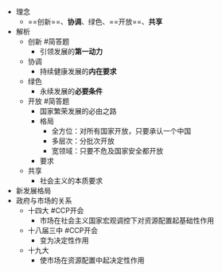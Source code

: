 - 理念
	- ==创新==、**协调**、绿色、==开放==、**共享**
- 解析
	- 创新 #简答题
		- 引领发展的**第一动力**
	- 协调
		- 持续健康发展的**内在要求**
	- 绿色
		- 永续发展的**必要条件**
	- 开放 #简答题
		- 国家繁荣发展的必由之路
		- 格局
			- 全方位：对所有国家开放，只要承认一个中国
			- 多层次：分批次开放
			- 宽领域：只要不危及国家安全都开放
		- 要求
	- 共享
		- 社会主义的本质要求
- 新发展格局
- 政府与市场的关系
	- 十四大 #CCP开会
		- 市场在社会主义国家宏观调控下对资源配置起基础性作用
	- 十八届三中 #CCP开会
		- 变为决定性作用
	- 十九大
		- 使市场在资源配置中起决定性作用